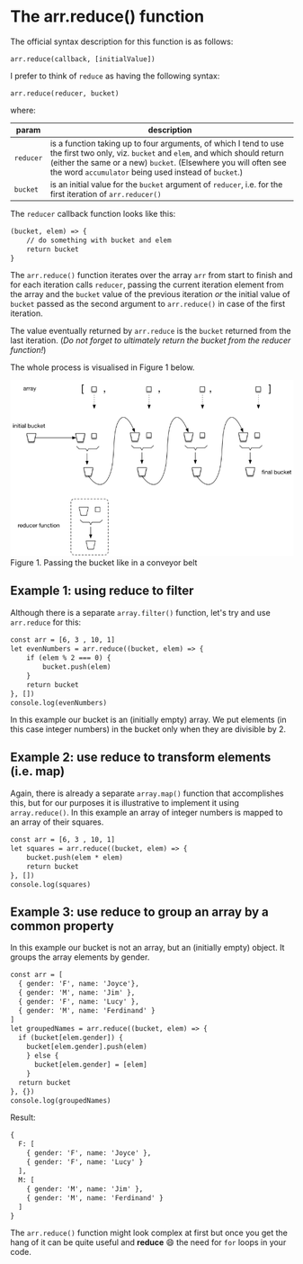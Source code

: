 # The arr.reduce() function

The official syntax description for this function is as follows:

```
arr.reduce(callback, [initialValue])
```

I prefer to think of `reduce` as having the following syntax:

```
arr.reduce(reducer, bucket)
```

where:

| param | description |
| ----- | ----------- |
| `reducer` | is a function taking up to four arguments, of which I tend to use the first two only, viz. `bucket` and `elem`,  and which should return (either the same or a new) `bucket`. (Elsewhere you will often see the word `accumulator` being used instead of `bucket`.) |
| `bucket` | is an initial value for the `bucket` argument of `reducer`, i.e. for the first iteration of `arr.reducer()` |

The `reducer` callback function looks like this:

```
(bucket, elem) => {
    // do something with bucket and elem
    return bucket
}
```

The `arr.reduce()` function iterates over the array `arr` from start to finish and for each iteration calls `reducer`, passing the current iteration element from the array and the `bucket` value of the previous iteration _or_ the initial value of `bucket` passed as the second argument to `arr.reduce()` in case of the first iteration.

The value eventually returned by `arr.reduce` is the `bucket` returned from the last iteration. (_Do not forget to ultimately return the bucket from the reducer function!_)

The whole process is visualised in Figure 1 below.

![buckets](images/reduce.png)
<br>Figure 1. Passing the bucket like in a conveyor belt

## Example 1: using reduce to filter

Although there is a separate `array.filter()` function, let's try and use `arr.reduce` for this:


```
const arr = [6, 3 , 10, 1]
let evenNumbers = arr.reduce((bucket, elem) => {
    if (elem % 2 === 0) {
        bucket.push(elem)
    }
    return bucket
}, [])
console.log(evenNumbers)
```

In this example our bucket is an (initially empty) array. We put elements (in this case integer numbers) in the bucket only when they are divisible by 2.

## Example 2: use reduce to transform elements (i.e. map)

Again, there is already a separate `array.map()` function that accomplishes this, but for our purposes it is illustrative to implement it using `array.reduce()`. In this example an array of integer numbers is mapped to an array of their squares.

```
const arr = [6, 3 , 10, 1]
let squares = arr.reduce((bucket, elem) => {
    bucket.push(elem * elem)
    return bucket
}, [])
console.log(squares)
```

## Example 3: use reduce to group an array by a common property

In this example our bucket is not an array, but an (initially empty) object. It groups the array elements by gender.

```
const arr = [
  { gender: 'F', name: 'Joyce'},
  { gender: 'M', name: 'Jim' },
  { gender: 'F', name: 'Lucy' },
  { gender: 'M', name: 'Ferdinand' }
]
let groupedNames = arr.reduce((bucket, elem) => {
  if (bucket[elem.gender]) {
    bucket[elem.gender].push(elem)
    } else {
      bucket[elem.gender] = [elem]
    }
  return bucket
}, {})
console.log(groupedNames)
```

Result:

```
{
  F: [
    { gender: 'F', name: 'Joyce' },
    { gender: 'F', name: 'Lucy' }
  ],
  M: [
    { gender: 'M', name: 'Jim' },
    { gender: 'M', name: 'Ferdinand' }
  ]
}
```

The `arr.reduce()` function might look complex at first but once you get the hang of it can be quite useful and **reduce** :smile: the need for `for` loops in your code.